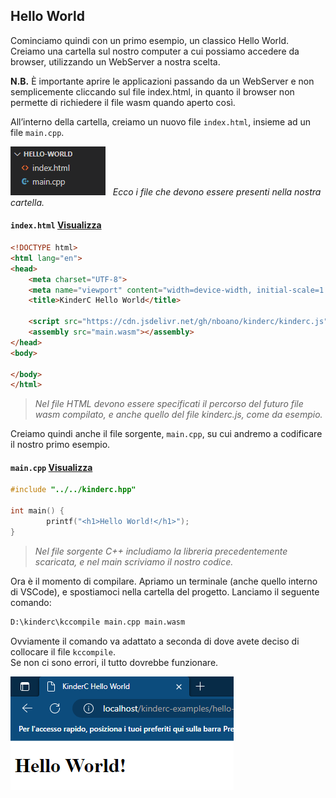 ## Hello World

Cominciamo quindi con un primo esempio, un classico Hello World.  
Creiamo una cartella sul nostro computer a cui possiamo accedere da browser, utilizzando un WebServer a nostra scelta.  

**N.B.** È importante aprire le applicazioni passando da un WebServer e non semplicemente cliccando sul file index.html, in quanto il browser non permette di richiedere il file wasm quando aperto così.

All’interno della cartella, creiamo un nuovo file `index.html`, insieme ad un file `main.cpp`.

![](../images/02-hello-world-folder.png)&nbsp;&nbsp;&nbsp;*Ecco i file che devono essere presenti nella nostra cartella.*

#### **`index.html`** [Visualizza](../../examples/01-hello-world/index.html)

```html
<!DOCTYPE html>
<html lang="en">
<head>
    <meta charset="UTF-8">
    <meta name="viewport" content="width=device-width, initial-scale=1.0">
    <title>KinderC Hello World</title>

    <script src="https://cdn.jsdelivr.net/gh/nboano/kinderc/kinderc.js"></script>
    <assembly src="main.wasm"></assembly>
</head>
<body>
    
</body>
</html>
```
> *Nel file HTML devono essere specificati il percorso del futuro file wasm compilato, e anche quello del file kinderc.js, come da esempio.*  

Creiamo quindi anche il file sorgente, `main.cpp`, su cui andremo a codificare il nostro primo esempio.

#### **`main.cpp`** [Visualizza](../../examples/01-hello-world/main.cpp)
```cpp
#include "../../kinderc.hpp"

int main() {
    	printf("<h1>Hello World!</h1>");
}
```

> *Nel file sorgente C++ includiamo la libreria precedentemente scaricata, e nel main scriviamo il nostro codice.*  

Ora è il momento di compilare. Apriamo un terminale (anche quello interno di VSCode), e spostiamoci nella cartella del progetto. Lanciamo il seguente comando:

```bat
D:\kinderc\kccompile main.cpp main.wasm
```

Ovviamente il comando va adattato a seconda di dove avete deciso di collocare il file `kccompile`.  
Se non ci sono errori, il tutto dovrebbe funzionare.

![](../images/03-hello-world.png)